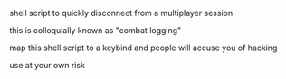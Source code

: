 shell script to quickly disconnect from a multiplayer session

this is colloquially known as "combat logging"

map this shell script to a keybind and people will accuse you of hacking

use at your own risk

